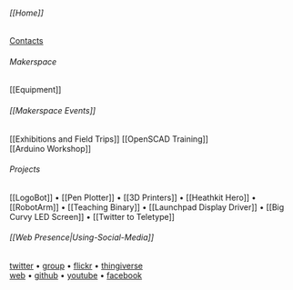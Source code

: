 ###### [[Home]]

[Contacts](http://www.swindon-makerspace.org/contact/)


###### Makerspace

[[Equipment]]  

###### [[Makerspace Events]]
[[Exhibitions and Field Trips]]
[[OpenSCAD Training]]  
[[Arduino Workshop]]

###### Projects

[[LogoBot]] • 
[[Pen Plotter]] • 
[[3D Printers]] • 
[[Heathkit Hero]] • 
[[RobotArm]] • 
[[Teaching Binary]] • 
[[Launchpad Display Driver]] • 
[[Big Curvy LED Screen]] • 
[[Twitter to Teletype]]


<!-- footer links -->

###### [[Web Presence|Using-Social-Media]]

[twitter] • [group][Google Group] • [flickr] • [thingiverse][]  
[web][Website] • [github] • [youtube] • [facebook]

[Website]: http://www.swindon-makerspace.org/
[Google Group]: http://groups.google.com/group/swindon-makerspace
[Twitter]: https://twitter.com/swindonmakers
[YouTube]: http://www.youtube.com/user/snhackspace
[Flickr]: https://www.flickr.com/groups/swindon-hackspace/
[Facebook]: https://www.facebook.com/swindon.makerspace
[Github]: https://github.com/swindonmakers
[Thingiverse]: http://www.thingiverse.com/Swindon-Makerspace

<!--
[`web`][web]
[`group`][Google Group]
[`twitter`][Twitter]
[`flickr`][Flickr]
[`youtube`][YouTube]
[`fbook`][Facebook]
[`thingiverse`][Thingiverse]
[`github`][Github]
-->